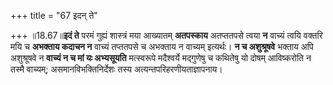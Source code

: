 +++
title = "67 इदन् ते"

+++
॥18.67॥**इदं ते** परमं गुह्यं शास्त्रं मया आख्यातम् **अतपस्काय**
अतप्ततपसे त्वया **न** वाच्यं त्वयि वक्तरि मयि च **अभक्ताय कदाचन न**
वाच्यं तप्ततपसे च अभक्ताय न वाच्यम् इत्यर्थः। **न च अशुश्रूषवे** भक्ताय
अपि अशुश्रूषवे न **वाच्यं न च मां यः अभ्यसूयति** मत्स्वरूपे मदैश्वर्ये
मद्गुणेषु च कथितेषु यो दोषम् आविष्करोति न तस्मै वाच्यम्;
असमानविभक्तिनिर्देशः तस्य अत्यन्तपरिहरणीयताज्ञापनाय।
